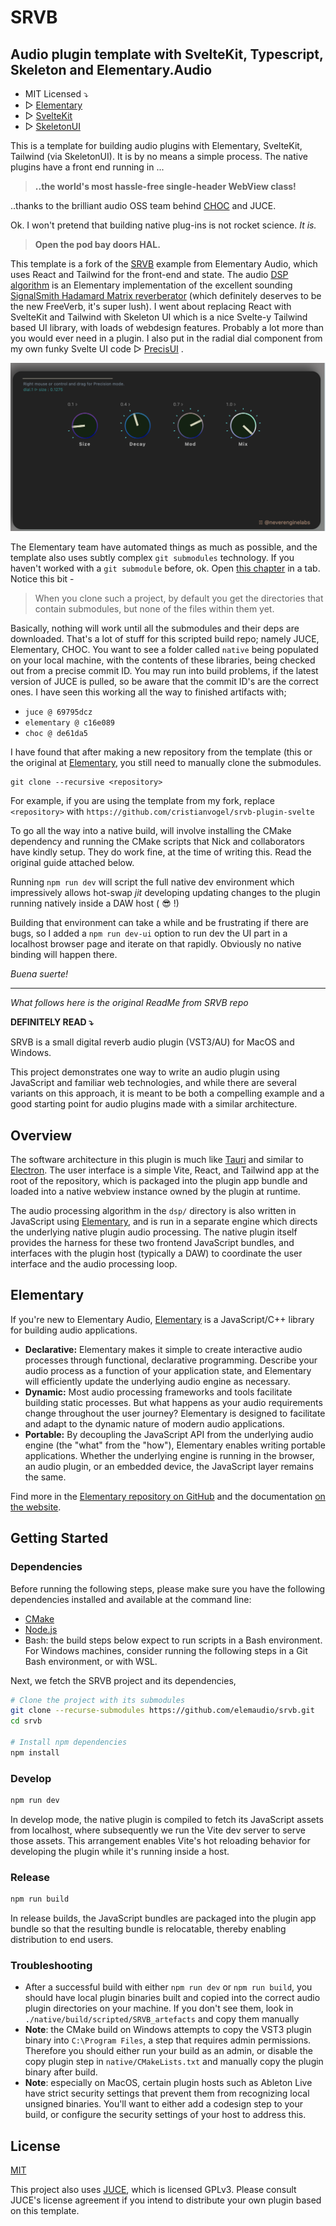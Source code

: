 # SRVB
## Audio plugin template with SvelteKit, Typescript, Skeleton and Elementary.Audio

* MIT Licensed ⤵︎
* ▷ [Elementary](https://github.com/elemaudio/elementary)  
* ▷ [SvelteKit](https://github.com/sveltejs/svelte)
* ▷ [SkeletonUI](https://www.skeleton.dev/)

This is a template for building audio plugins with Elementary, SvelteKit, Tailwind (via SkeletonUI). It is by no means a simple process. The native plugins have a front end running in ...
>**..the world's most hassle-free single-header WebView class!**

..thanks to the brilliant audio OSS team behind [CHOC](https://github.com/Tracktion/choc) and JUCE.

Ok. I won't pretend that building native plug-ins is not rocket science. _It is._

>**Open the pod bay doors HAL.**

 This template is a fork of the [SRVB](https://github.com/elemaudio/srvb) example from Elementary Audio, which uses React and Tailwind for the front-end and state.  The audio [DSP algorithm](https://github.com/elemaudio/srvb/blob/main/dsp/srvb.js) is an Elementary implementation of the excellent sounding [SignalSmith Hadamard Matrix reverberator](https://github.com/Signalsmith-Audio/reverb-example-code) (which definitely deserves to be the new FreeVerb, it's super lush). I went about replacing React with SvelteKit and Tailwind with Skeleton UI which is a nice Svelte-y Tailwind based UI library, with loads of webdesign features. Probably a lot more than you would ever need in a plugin. I also put in the radial dial component from my own funky Svelte UI code ▷ [PrecisUI](https://github.com/cristianvogel/Precis-UI) .

 ![screenshot](SRVB-PrecisUI.png)

The Elementary team have automated things as much as possible, and the template also uses subtly complex `git submodules` technology. If you haven't worked with a `git submodule` before, ok. Open [this chapter](https://git-scm.com/book/en/v2/Git-Tools-Submodules) in a tab. Notice this bit -
> When you clone such a project, by default you get the directories that contain submodules, but none of the files within them yet.

Basically, nothing will work until all the submodules and their deps are downloaded. That's a lot of stuff for this scripted build repo; namely JUCE, Elementary, CHOC. You want to see a folder called `native` being populated on your local machine, with the contents of these libraries, being checked out from a precise commit ID. You may run into build problems, if the latest version of JUCE is pulled, so be aware that the commit ID's are the correct ones. I have seen this working all the way to finished artifacts with;

* `juce @ 69795dcz`
* `elementary @ c16e089`
* `choc @ de61da5`

I have found that after making a new repository from the template (this or the original at [Elementary](), you still need to manually clone the submodules.

```
git clone --recursive <repository>
```

For example, if you are using the template from my fork, replace `<repository>` with `https://github.com/cristianvogel/srvb-plugin-svelte`

To go all the way into a native build, will involve installing the CMake dependency and running the CMake scripts that Nick and collaborators have kindly setup. They do work fine, at the time of writing this. Read the original guide attached below.

Running `npm run dev` will script the full native dev environment which impressively allows hot-swap _jit_  developing updating changes to the plugin running natively inside a DAW host ( 😎 !)

Building that environment can take a while and be frustrating if there are bugs, so I added a `npm run dev-ui` option to run dev the UI part in a localhost browser page and iterate on that rapidly. Obviously no native binding will happen there.

_Buena suerte!_

---

_What follows here is the original ReadMe from SRVB repo_

 **DEFINITELY READ ⤵︎**

SRVB is a small digital reverb audio plugin (VST3/AU) for MacOS and Windows.

This project demonstrates one way to write an audio plugin using JavaScript and
familiar web technologies, and while there are several variants on this approach,
it is meant to be both a compelling example and a good starting point for audio
plugins made with a similar architecture.

## Overview

The software architecture in this plugin is much like [Tauri](https://tauri.app/) and similar to
[Electron](https://www.electronjs.org/). The user interface is a simple Vite, React, and Tailwind app
at the root of the repository, which is packaged into the plugin app bundle and loaded into a native
webview instance owned by the plugin at runtime.

The audio processing algorithm in the `dsp/` directory is also written in
JavaScript using [Elementary](https://elementary.audio), and is run in a separate
engine which directs the underlying native plugin audio processing. The native
plugin itself provides the harness for these two frontend JavaScript bundles,
and interfaces with the plugin host (typically a DAW) to coordinate the user
interface and the audio processing loop.

## Elementary

If you're new to Elementary Audio, [Elementary](https://elementary.audio) is a JavaScript/C++ library for building audio applications.

* **Declarative:** Elementary makes it simple to create interactive audio processes through functional, declarative programming. Describe your audio process as a function of your application state, and Elementary will efficiently update the underlying audio engine as necessary.
* **Dynamic:** Most audio processing frameworks and tools facilitate building static processes. But what happens as your audio requirements change throughout the user journey? Elementary is designed to facilitate and adapt to the dynamic nature of modern audio applications.
* **Portable:** By decoupling the JavaScript API from the underlying audio engine (the "what" from the "how"), Elementary enables writing portable applications. Whether the underlying engine is running in the browser, an audio plugin, or an embedded device, the JavaScript layer remains the same.

Find more in the [Elementary repository on GitHub](https://github.com/elemaudio/elementary) and the documentation [on the website](https://elementary.audio/).

## Getting Started

### Dependencies

Before running the following steps, please make sure you have the following dependencies installed and
available at the command line:

* [CMake](https://cmake.org/)
* [Node.js](https://nodejs.org/en)
* Bash: the build steps below expect to run scripts in a Bash environment. For Windows machines, consider running the following steps in a Git Bash environment, or with WSL.

Next, we fetch the SRVB project and its dependencies,

```bash
# Clone the project with its submodules
git clone --recurse-submodules https://github.com/elemaudio/srvb.git
cd srvb

# Install npm dependencies
npm install
```

### Develop

```bash
npm run dev
```

In develop mode, the native plugin is compiled to fetch its JavaScript assets from localhost, where subsequently we
run the Vite dev server to serve those assets. This arrangement enables Vite's hot reloading behavior for developing
the plugin while it's running inside a host.

### Release

```bash
npm run build
```

In release builds, the JavaScript bundles are packaged into the plugin app bundle so that the resulting bundle
is relocatable, thereby enabling distribution to end users.

### Troubleshooting

* After a successful build with either `npm run dev` or `npm run build`, you
  should have local plugin binaries built and copied into the correct
  audio plugin directories on your machine. If you don't see them, look in
  `./native/build/scripted/SRVB_artefacts` and copy them manually
* **Note**: the CMake build on Windows attempts to copy the VST3 plugin binary
  into `C:\Program Files`, a step that requires admin permissions. Therefore
  you should either run your build as an admin, or disable the copy plugin step
  in `native/CMakeLists.txt` and manually copy the plugin binary after build.
* **Note**: especially on MacOS, certain plugin hosts such as Ableton Live have
  strict security settings that prevent them from recognizing local unsigned
  binaries. You'll want to either add a codesign step to your build, or
  configure the security settings of your host to address this.

## License

[MIT](./LICENSE.md)

This project also uses [JUCE](https://juce.com/), which is licensed GPLv3. Please consult JUCE's license
agreement if you intend to distribute your own plugin based on this template.
